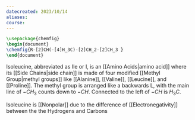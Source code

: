 ```yaml
---
datecreated: 2023/10/14
aliases: 
course:
---
```

```tikz
\usepackage{chemfig}
\begin{document}
\chemfig{R-[2]CH(-[4]H_3C)-[2]CH_2-[2]CH_3 }
\end{document}
```

Isoleucine, abbreviated as Ile or I, is an [[Amino Acids|amino acid]] where its [[Side Chains|side chain]] is made of four modified [[Methyl Group|methyl groups]] like [[Alanine]], [[Valine]], [[Leucine]], and [[Proline]]. The methyl group is arranged like a backwards L, with the main line of $-CH_{3}$ counts down to $-CH$. Connected to the left of $-CH$ is $H_{3}C$. 

Isoleucine is [[Nonpolar]] due to the difference of [[Electronegativity]] between the the Hydrogens and Carbons